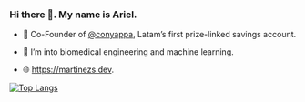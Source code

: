 ### Hi there 👋. My name is Ariel.

- 🔭 Co-Founder of [@conyappa](https://github.com/conyappa), Latam’s first prize-linked savings account.

- 🌱 I’m into biomedical engineering and machine learning.

- 🌐 https://martinezs.dev.

[![Top Langs](https://github-readme-stats.vercel.app/api/top-langs/?username=ariel-m-s&count_private=true&show_icons=true&layout=compact)](https://github.com/anuraghazra/github-readme-stats)
